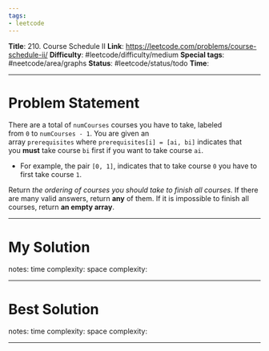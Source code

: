 ```yaml
---
tags:
- leetcode
---
```

**Title**: 210. Course Schedule II
**Link**: https://leetcode.com/problems/course-schedule-ii/
**Difficulty**: #leetcode/difficulty/medium 
**Special tags**: #neetcode/area/graphs 
**Status**: #leetcode/status/todo 
**Time**: 

---
# Problem Statement
There are a total of `numCourses` courses you have to take, labeled from `0` to `numCourses - 1`. You are given an array `prerequisites` where `prerequisites[i] = [ai, bi]` indicates that you **must** take course `bi` first if you want to take course `ai`.

-   For example, the pair `[0, 1]`, indicates that to take course `0` you have to first take course `1`.

Return _the ordering of courses you should take to finish all courses_. If there are many valid answers, return **any** of them. If it is impossible to finish all courses, return **an empty array**.

---
# My Solution

notes: 
time complexity: 
space complexity: 

---
# Best Solution

notes: 
time complexity: 
space complexity: 

---

